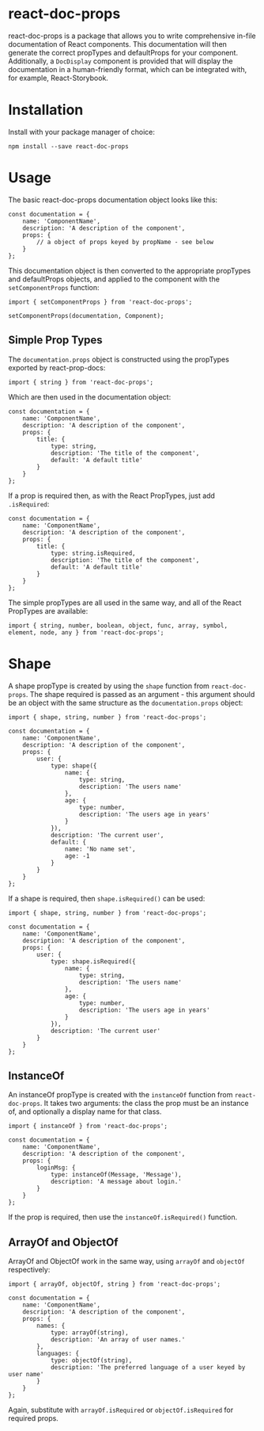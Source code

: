 # react-doc-props

react-doc-props is a package that allows you to write comprehensive in-file documentation of React components.  This documentation will then generate the correct propTypes and defaultProps for your component.  Additionally, a `DocDisplay` component is provided that will display the documentation in a human-friendly format, which can be integrated with, for example, React-Storybook.

Installation
=======
Install with your package manager of choice:
````
npm install --save react-doc-props
````

Usage
=====
The basic react-doc-props documentation object looks like this:
````
const documentation = {
    name: 'ComponentName',
    description: 'A description of the component',
    props: {
        // a object of props keyed by propName - see below
    }
};
````

This documentation object is then converted to the appropriate propTypes and defaultProps objects, and applied to the component with the `setComponentProps` function:
````
import { setComponentProps } from 'react-doc-props';

setComponentProps(documentation, Component);
````

Simple Prop Types
-----
The `documentation.props` object is constructed using the propTypes exported by react-prop-docs:
````
import { string } from 'react-doc-props';
````

Which are then used in the documentation object:
````
const documentation = {
    name: 'ComponentName',
    description: 'A description of the component',
    props: {
        title: {
            type: string,
            description: 'The title of the component',
            default: 'A default title'
        }
    }
};
````

If a prop is required then, as with the React PropTypes, just add `.isRequired`:
````
const documentation = {
    name: 'ComponentName',
    description: 'A description of the component',
    props: {
        title: {
            type: string.isRequired,
            description: 'The title of the component',
            default: 'A default title'
        }
    }
};
````

The simple propTypes are all used in the same way, and all of the React PropTypes are available:
````
import { string, number, boolean, object, func, array, symbol, element, node, any } from 'react-doc-props';
````

Shape
=====
A shape propType is created by using the `shape` function from `react-doc-props`.  The shape required is passed as an argument - this argument should be an object with the same structure as the `documentation.props` object:
````
import { shape, string, number } from 'react-doc-props';

const documentation = {
    name: 'ComponentName',
    description: 'A description of the component',
    props: {
        user: {
            type: shape({
                name: {
                    type: string,
                    description: 'The users name'
                },
                age: {
                    type: number,
                    description: 'The users age in years'
                }
            }),
            description: 'The current user',
            default: {
                name: 'No name set',
                age: -1
            }
        }
    }
};
````

If a shape is required, then `shape.isRequired()` can be used:
````
import { shape, string, number } from 'react-doc-props';

const documentation = {
    name: 'ComponentName',
    description: 'A description of the component',
    props: {
        user: {
            type: shape.isRequired({
                name: {
                    type: string,
                    description: 'The users name'
                },
                age: {
                    type: number,
                    description: 'The users age in years'
                }
            }),
            description: 'The current user'
        }
    }
};
````

InstanceOf
--------
An instanceOf propType is created with the `instanceOf` function from `react-doc-props`.  It takes two arguments: the class the prop must be an instance of, and optionally a display name for that class.
````
import { instanceOf } from 'react-doc-props';

const documentation = {
    name: 'ComponentName',
    description: 'A description of the component',
    props: {
        loginMsg: {
            type: instanceOf(Message, 'Message'),
            description: 'A message about login.'
        }
    }
};
````

If the prop is required, then use the `instanceOf.isRequired()` function.

ArrayOf and ObjectOf
---------
ArrayOf and ObjectOf work in the same way, using `arrayOf` and `objectOf` respectively:
````
import { arrayOf, objectOf, string } from 'react-doc-props';

const documentation = {
    name: 'ComponentName',
    description: 'A description of the component',
    props: {
        names: {
            type: arrayOf(string),
            description: 'An array of user names.'
        },
        languages: {
            type: objectOf(string),
            description: 'The preferred language of a user keyed by user name'
        }
    }
};
````
Again, substitute with `arrayOf.isRequired` or `objectOf.isRequired` for required props.
